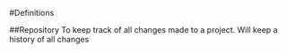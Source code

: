 #Definitions

##Repository
To keep track of all changes made to a project. Will keep a history of all changes